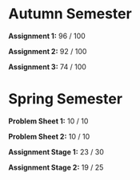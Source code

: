 # Autumn Semester

**Assignment 1:** 96 / 100

**Assignment 2:** 92 / 100

**Assignment 3:** 74 / 100

# Spring Semester

**Problem Sheet 1:** 10 / 10

**Problem Sheet 2:** 10 / 10

**Assignment Stage 1:** 23 / 30

**Assignment Stage 2:** 19 / 25
